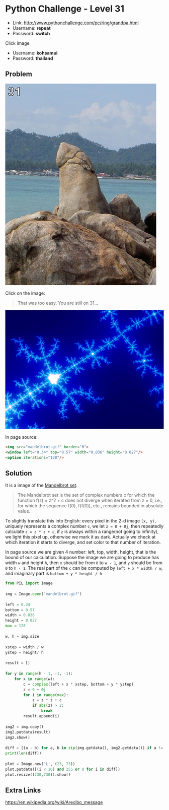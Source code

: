 # Python Challenge - Level 31

- Link: http://www.pythonchallenge.com/pc/ring/grandpa.html
- Username: **repeat**
- Password: **switch**

Click image

- Username: **kohsamui**
- Password: **thailand**

## Problem

![](src/level_31/grandpa.jpg)

Click on the image:

> That was too easy. You are still on 31... 

![](src/level_31/mandelbrot.gif)

In page source:

```html
<img src="mandelbrot.gif" border="0">
<window left="0.34" top="0.57" width="0.036" height="0.027"/>
<option iterations="128"/>
```

## Solution

It is a image of the [Mandelbrot set](https://en.wikipedia.org/wiki/Mandelbrot_set). 

> The Mandelbrot set is the set of complex numbers c for which the function f(z) = z^2 + c does not diverge when iterated from z = 0, i.e., for which the sequence f(0), f(f(0)), etc., remains bounded in absolute value.

To slightly translate this into English: every pixel in the 2-d image ``(x, y)``, uniquely represents a complex number 
``c``, we let ``z = 0 + 0j``, then repeatedly calculate ``z = z * z + c``, if ``z`` is always within a range(not 
going to infinity), we light this pixel up, otherwise we mark it as dark. Actually we check at which iteration it 
starts to diverge, and set color to that number of iteration.

In page source we are given 4 number: left, top, width, height, that is the bound of our calculation. Suppose the 
image we are going to produce has width ``w`` and height ``h``, then ``x`` should be from ``0`` to ``w - 1``, and 
``y`` should be from ``0`` to ``h - 1``. The real part of the ``c`` can be computed by ``left + x * width / w``, and 
imaginary part is ``bottom + y * height / h``

```python
from PIL import Image

img = Image.open("mandelbrot.gif")

left = 0.34
bottom = 0.57
width = 0.036
height = 0.027
max = 128

w, h = img.size

xstep = width / w
ystep = height/ h

result = []

for y in range(h - 1, -1, -1):
    for x in range(w):
        c = complex(left + x * xstep, bottom + y * ystep)
        z = 0 + 0j
        for i in range(max):
            z = z * z + c
            if abs(z) > 2: 
                break
        result.append(i)

img2 = img.copy()
img2.putdata(result)
img2.show()

diff = [(a - b) for a, b in zip(img.getdata(), img2.getdata()) if a != b]
print(len(diff))

plot = Image.new('L', (23, 73))
plot.putdata([(i < 16) and 255 or 0 for i in diff])
plot.resize((230,730)).show()
```

## Extra Links

https://en.wikipedia.org/wiki/Arecibo_message
